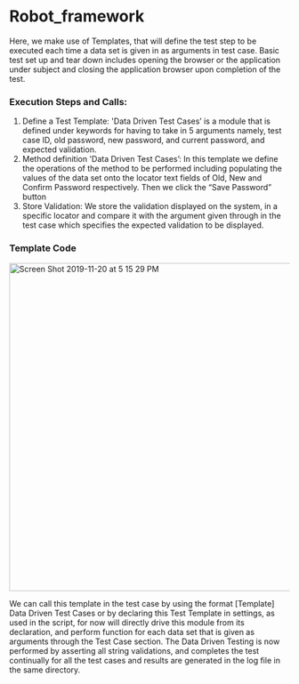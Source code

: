 # Robot_framework

Here, we make use of Templates, that will define the test step to be executed each time a data set is given in as arguments in test case.
Basic test set up and tear down includes opening the browser or the application under subject and closing the application browser upon completion of the test.

### Execution Steps and Calls:
1. Define a Test Template: 'Data Driven Test Cases’ is a module that is defined under
keywords for having to take in 5 arguments namely, test case ID, old password, new
password, and current password, and expected validation.
2. Method definition 'Data Driven Test Cases’: In this template we define the operations of the
method to be performed including populating the values of the data set onto the locator
text fields of Old, New and Confirm Password respectively. Then we click the “Save
Password” button
3. Store Validation: We store the validation displayed on the system, in a specific locator and
compare it with the argument given through in the test case which specifies the expected
validation to be displayed.


### Template Code

<img width="590" alt="Screen Shot 2019-11-20 at 5 15 29 PM" src="https://user-images.githubusercontent.com/50254090/69311932-6dbf7600-0be2-11ea-87e3-101ce7e3063d.png">


We can call this template in the test case by using the format [Template] Data Driven Test
Cases or by declaring this Test Template in settings, as used in the script, for now will directly
drive this module from its declaration, and perform function for each data set that is given as
arguments through the Test Case section.
The Data Driven Testing is now performed by asserting all string validations, and completes the
test continually for all the test cases and results are generated in the log file in the same
directory.



